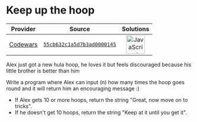 [_metadata_:generated]: - "true"

# Keep up the hoop

<!-- INFO TABLE BEGIN -->

| Provider                                        | Source                                                                               | Solutions                                                                                                                                                    |
| :---------------------------------------------: | :----------------------------------------------------------------------------------: | :----------------------------------------------------------------------------------------------------------------------------------------------------------: |
| [Codewars](../../../docs/providers/Codewars.md) | [`55cb632c1a5d7b3ad0000145`](https://www.codewars.com/kata/55cb632c1a5d7b3ad0000145) | [<img src="https://res.cloudinary.com/rascaltwo/image/upload/v1631924076/javascript_ehszr7.svg" alt="JavaScript" title="JavaScript" width="50" />](solve.js) |

<!-- INFO TABLE END -->

Alex just got a new hula hoop, he loves it but feels discouraged because his little brother is better than him

Write a program where Alex can input (n) how many times the hoop goes round and it will return him an encouraging message :) 

- If Alex gets 10 or more hoops, return the string "Great, now move on to tricks".
- If he doesn't get 10 hoops, return the string "Keep at it until you get it". 
